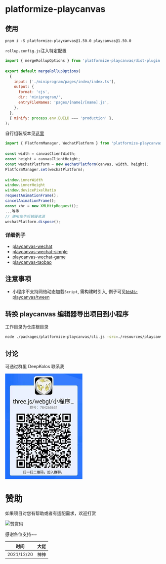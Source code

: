 # platformize-playcanvas

## 使用

```text
pnpm i -S platformize-playcanvas@1.50.0 playcanvas@1.50.0
```

`rollup.config.js`注入特定配置

```javascript
import { mergeRollupOptions } from 'platformize-playcanvas/dist-plugin';

export default mergeRollupOptions(
  {
    input: ['./miniprogram/pages/index/index.ts'],
    output: {
      format: 'cjs',
      dir: 'miniprogram/',
      entryFileNames: 'pages/[name]/[name].js',
    },
  },
  { minify: process.env.BUILD === 'production' },
);
```

自行组装版本见[这里](../platformize/README.md#原始方式)

```js
import { PlatformManager, WechatPlatform } from 'platformize-playcanvas';

const width = canvasClientWidth;
const height = canvasClientHeight;
const wechatPlatform = new WechatPlatform(canvas, width, height);
PlatformManager.set(wechatPlatform);

window.innerWidth
window.innerHeight
window.devicePixelRatio
requestAnimationFrame();
cancelAnimationFrame();
const xhr = new XMLHttpRequest();
...等等
// 使用完毕后销毁资源
wechatPlatform.dispose();
```

### 详细例子

- [playcanvas-wechat](../../examples/playcanvas-wechat/README.md)
- [playcanvas-wechat-simple](../../examples/playcanvas-wechat-simple/README.md)
- [playcanvas-wechat-game](../../examples/playcanvas-wechat-game/README.md)
- [playcanvas-taobao](../../examples/playcanvas-taobao/README.md)

## 注意事项

- 小程序不支持网络动态加载`Script`, 需构建时引入, 例子可见[tests-playcanvas/tween](../../examples/tests-playcanvas/tween.ts)

## 转换 playcanvas 编辑器导出项目到小程序

工作目录为仓库根目录

```sh
node ./packages/platformize-playcanvas/cli.js -src=./resources/playcanvas-editor-exported/ -dst=./examples/tests-playcanvas/saved-project-auto/ -url=http://127.0.0.1:8080/
```

## 讨论

可通过群里 DeepKolos 联系我

<img width="250" src="../../docs/qq-group.jpg" />

# 赞助

如果项目对您有帮助或者有适配需求，欢迎打赏

<img src="https://upload-images.jianshu.io/upload_images/252050-d3d6bfdb1bb06ddd.png?imageMogr2/auto-orient/strip%7CimageView2/2/w/1240" alt="赞赏码" width="300">

感谢各位支持~~

| 时间       | 大佬 |
| ---------- | ---- |
| 2021/12/20 | 神神 |
